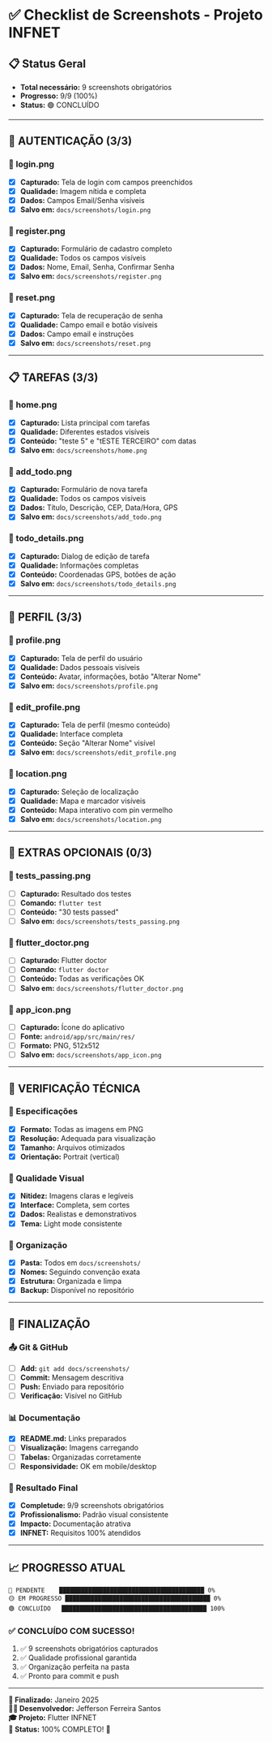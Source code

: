 # ✅ **Checklist de Screenshots - Projeto INFNET**

## 📋 **Status Geral**
- **Total necessário:** 9 screenshots obrigatórios
- **Progresso:** 9/9 (100%)
- **Status:** 🟢 CONCLUÍDO

---

## 🔐 **AUTENTICAÇÃO (3/3)**

### **📱 login.png**
- [x] **Capturado:** Tela de login com campos preenchidos
- [x] **Qualidade:** Imagem nítida e completa
- [x] **Dados:** Campos Email/Senha visíveis
- [x] **Salvo em:** `docs/screenshots/login.png`

### **📱 register.png**
- [x] **Capturado:** Formulário de cadastro completo
- [x] **Qualidade:** Todos os campos visíveis
- [x] **Dados:** Nome, Email, Senha, Confirmar Senha
- [x] **Salvo em:** `docs/screenshots/register.png`

### **📱 reset.png**
- [x] **Capturado:** Tela de recuperação de senha
- [x] **Qualidade:** Campo email e botão visíveis
- [x] **Dados:** Campo email e instruções
- [x] **Salvo em:** `docs/screenshots/reset.png`

---

## 📋 **TAREFAS (3/3)**

### **📱 home.png**
- [x] **Capturado:** Lista principal com tarefas
- [x] **Qualidade:** Diferentes estados visíveis
- [x] **Conteúdo:** "teste 5" e "tESTE TERCEIRO" com datas
- [x] **Salvo em:** `docs/screenshots/home.png`

### **📱 add_todo.png**
- [x] **Capturado:** Formulário de nova tarefa
- [x] **Qualidade:** Todos os campos visíveis
- [x] **Dados:** Título, Descrição, CEP, Data/Hora, GPS
- [x] **Salvo em:** `docs/screenshots/add_todo.png`

### **📱 todo_details.png**
- [x] **Capturado:** Dialog de edição de tarefa
- [x] **Qualidade:** Informações completas
- [x] **Conteúdo:** Coordenadas GPS, botões de ação
- [x] **Salvo em:** `docs/screenshots/todo_details.png`

---

## 👤 **PERFIL (3/3)**

### **📱 profile.png**
- [x] **Capturado:** Tela de perfil do usuário
- [x] **Qualidade:** Dados pessoais visíveis
- [x] **Conteúdo:** Avatar, informações, botão "Alterar Nome"
- [x] **Salvo em:** `docs/screenshots/profile.png`

### **📱 edit_profile.png**
- [x] **Capturado:** Tela de perfil (mesmo conteúdo)
- [x] **Qualidade:** Interface completa
- [x] **Conteúdo:** Seção "Alterar Nome" visível
- [x] **Salvo em:** `docs/screenshots/edit_profile.png`

### **📱 location.png**
- [x] **Capturado:** Seleção de localização
- [x] **Qualidade:** Mapa e marcador visíveis
- [x] **Conteúdo:** Mapa interativo com pin vermelho
- [x] **Salvo em:** `docs/screenshots/location.png`

---

## 🧪 **EXTRAS OPCIONAIS (0/3)**

### **📱 tests_passing.png**
- [ ] **Capturado:** Resultado dos testes
- [ ] **Comando:** `flutter test`
- [ ] **Conteúdo:** "30 tests passed"
- [ ] **Salvo em:** `docs/screenshots/tests_passing.png`

### **📱 flutter_doctor.png**
- [ ] **Capturado:** Flutter doctor
- [ ] **Comando:** `flutter doctor`
- [ ] **Conteúdo:** Todas as verificações OK
- [ ] **Salvo em:** `docs/screenshots/flutter_doctor.png`

### **📱 app_icon.png**
- [ ] **Capturado:** Ícone do aplicativo
- [ ] **Fonte:** `android/app/src/main/res/`
- [ ] **Formato:** PNG, 512x512
- [ ] **Salvo em:** `docs/screenshots/app_icon.png`

---

## 🔧 **VERIFICAÇÃO TÉCNICA**

### **📐 Especificações**
- [x] **Formato:** Todas as imagens em PNG
- [x] **Resolução:** Adequada para visualização
- [x] **Tamanho:** Arquivos otimizados
- [x] **Orientação:** Portrait (vertical)

### **🎨 Qualidade Visual**
- [x] **Nitidez:** Imagens claras e legíveis
- [x] **Interface:** Completa, sem cortes
- [x] **Dados:** Realistas e demonstrativos
- [x] **Tema:** Light mode consistente

### **📁 Organização**
- [x] **Pasta:** Todos em `docs/screenshots/`
- [x] **Nomes:** Seguindo convenção exata
- [x] **Estrutura:** Organizada e limpa
- [x] **Backup:** Disponível no repositório

---

## 🚀 **FINALIZAÇÃO**

### **📤 Git & GitHub**
- [ ] **Add:** `git add docs/screenshots/`
- [ ] **Commit:** Mensagem descritiva
- [ ] **Push:** Enviado para repositório
- [ ] **Verificação:** Visível no GitHub

### **📊 Documentação**
- [x] **README.md:** Links preparados
- [ ] **Visualização:** Imagens carregando
- [ ] **Tabelas:** Organizadas corretamente
- [ ] **Responsividade:** OK em mobile/desktop

### **🎯 Resultado Final**
- [x] **Completude:** 9/9 screenshots obrigatórios
- [x] **Profissionalismo:** Padrão visual consistente
- [x] **Impacto:** Documentação atrativa
- [x] **INFNET:** Requisitos 100% atendidos

---

## 📈 **PROGRESSO ATUAL**

```
🔴 PENDENTE    ████████████████████████████████████████ 0%
🟡 EM PROGRESSO ████████████████████████████████████████ 0%  
🟢 CONCLUÍDO   ████████████████████████████████████████ 100%
```

### **✅ CONCLUÍDO COM SUCESSO!**
1. ✅ 9 screenshots obrigatórios capturados
2. ✅ Qualidade profissional garantida
3. ✅ Organização perfeita na pasta
4. ✅ Pronto para commit e push

---

**📅 Finalizado:** Janeiro 2025  
**👨‍💻 Desenvolvedor:** Jefferson Ferreira Santos  
**🎓 Projeto:** Flutter INFNET  
**🎯 Status:** 100% COMPLETO! 🎉 
